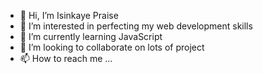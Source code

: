 - 👋 Hi, I’m Isinkaye Praise
- 👀 I’m interested in perfecting my web development skills
- 🌱 I’m currently learning JavaScript
- 💞️ I’m looking to collaborate on lots of project
- 📫 How to reach me ...

<!---
Bebe-dev/Bebe-dev is a ✨ special ✨ repository because its `README.md` (this file) appears on your GitHub profile.
You can click the Preview link to take a look at your changes.
--->
